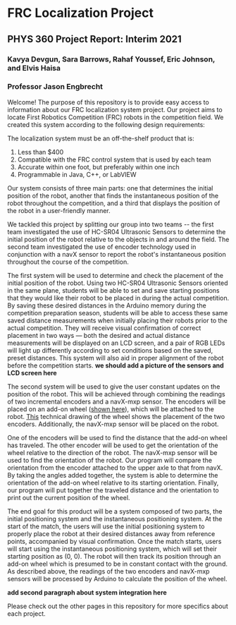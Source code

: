 # FRC Localization Project
## PHYS 360 Project Report: Interim 2021
### Kavya Devgun, Sara Barrows, Rahaf Youssef, Eric Johnson, and Elvis Haisa
### Professor Jason Engbrecht

Welcome! The purpose of this repository is to provide easy access to information about our FRC localization system project. Our project aims to locate First Robotics Competition (FRC) robots in the competition field. We created this system according to the following design requirements:

The localization system must be an off-the-shelf product that is:
1. Less than $400
2. Compatible with the FRC control system that is used by each team
3. Accurate within one foot, but preferably within one inch
4. Programmable in Java, C++, or LabVIEW

Our system consists of three main parts: one that determines the initial position of the robot, another that finds the instantaneous position of the robot throughout the competition, and a third that displays the position of the robot in a user-friendly manner.

We tackled this project by splitting our group into two teams -- the first team investigated the use of HC-SR04 Ultrasonic Sensors to determine the initial position of the robot relative to the objects in and around the field. The second team investigated the use of encoder technology used in conjunction with a navX sensor to report the robot's instantaneous position throughout the course of the competition. 

The first system will be used to determine and check the placement of the initial position of the robot. Using two HC-SR04 Ultrasonic Sensors oriented in the same plane, students will be able to set and save starting positions that they would like their robot to be placed in during the actual competition. By saving these desired distances in the Arduino memory during the competition preparation season, students will be able to access these same saved distance measurements when initially placing their robots prior to the actual competition. They will receive visual confirmation of correct placement in two ways — both the desired and actual distance measurements will be displayed on an LCD screen, and a pair of RGB LEDs will light up differently according to set conditions based on the saved, preset distances. This system will also aid in proper alignment of the robot before the competition starts. **we should add a picture of the sensors and LCD screen here**

The second system will be used to give the user constant updates on the position of the robot. This will be achieved through combining the readings of two incremental encoders and a navX-mxp sensor. The encoders will be placed on an add-on wheel ([shown here](https://i.imgur.com/NkYWwsZ.png)), which will be attached to the robot. [This](https://i.imgur.com/9mRG25O.png) technical drawing of the wheel shows the placement of the two encoders. Additionally, the navX-mxp sensor will be placed on the robot.

One of the encoders will be used to find the distance that the add-on wheel has traveled. The other encoder will be used to get the orientation of the wheel relative to the direction of the robot. The navX-mxp sensor will be used to find the orientation of the robot. Our program will compare the orientation from the encoder attached to the upper axle to that from navX. By taking the angles added together, the system is able to determine the orientation of the add-on wheel relative to its starting orientation. Finally, our program will put together the traveled distance and the orientation to print out the current position of the wheel.

The end goal for this product will be a system composed of two parts, the initial positioning system and the instantaneous positioning system. At the start of the match, the users will use the initial positioning system to properly place the robot at their desired distances away from reference points, accompanied by visual confirmation. Once the match starts, users will start using the instantaneous positioning system, which will set their starting position as (0, 0). The robot will then track its position through an add-on wheel which is presumed to be in constant contact with the ground. As described above, the readings of the two encoders and navX-mxp sensors will be processed by Arduino to calculate the position of the wheel. 

**add second paragraph about system integration here**

Please check out the other pages in this repository for more specifics about each project.
